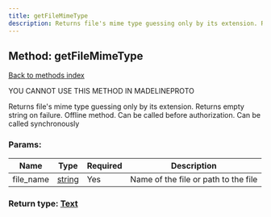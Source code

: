 ```yaml
---
title: getFileMimeType
description: Returns file's mime type guessing only by its extension. Returns empty string on failure. Offline method. Can be called before authorization. Can be called synchronously
---
```

## Method: getFileMimeType  
[Back to methods index](index.md)


YOU CANNOT USE THIS METHOD IN MADELINEPROTO


Returns file's mime type guessing only by its extension. Returns empty string on failure. Offline method. Can be called before authorization. Can be called synchronously

### Params:

| Name     |    Type       | Required | Description |
|----------|---------------|----------|-------------|
|file\_name|[string](../types/string.md) | Yes|Name of the file or path to the file|


### Return type: [Text](../types/Text.md)

